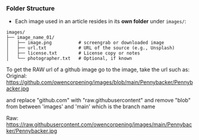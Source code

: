 
### Folder Structure

- Each image used in an article resides in its **own folder** under `images/`:

```
images/
├── image_name_01/
│   ├── image.png          # screengrab or downloaded image
│   ├── url.txt            # URL of the source (e.g., Unsplash)
│   ├── license.txt        # License copy or notes
│   └── photographer.txt   # Optional, if known
```
To get the RAW url of a github image go to the image, take the url such as:
Original: https://github.com/owencorpening/images/blob/main/Pennybacker/Pennybacker.jpg

and replace "github.com" with "raw.githubusercontent"
and remove "blob" from between 'images' and 'main' which is the branch name

Raw: https://raw.githubusercontent.com/owencorpening/images/main/Pennybacker/Pennybacker.jpg